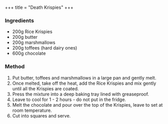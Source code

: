 +++
title = "Death Krispies"
+++

### Ingredients

- 200g Rice Krispies
- 200g butter
- 200g marshmallows
- 200g toffees (hard dairy ones)
- 600g chocolate

### Method

1. Put butter, toffees and marshmallows in a large pan and gently melt.
2. Once melted, take off the heat, add the Rice Krispies and mix gently until all the Krispies are coated.
3. Press the mixture into a deep baking tray lined with greaseproof.
4. Leave to cool for 1 - 2 hours - do not put in the fridge.
5. Melt the chocolate and pour over the top of the Krispies, leave to set at room temperature.
6. Cut into squares and serve.

